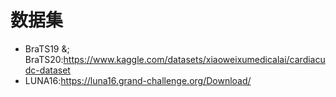 # 数据集
- BraTS19 &; BraTS20:https://www.kaggle.com/datasets/xiaoweixumedicalai/cardiacudc-dataset
- LUNA16:https://luna16.grand-challenge.org/Download/
